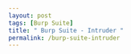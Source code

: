 ```yaml
---
layout: post
tags: [Burp Suite]
title: " Burp Suite - Intruder "
permalink: /burp-suite-intruder
---
```

